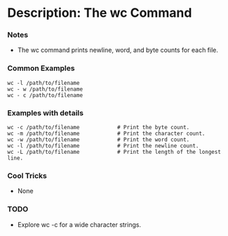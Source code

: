 # Description: The wc Command

### Notes
* The wc command prints newline, word, and byte counts for each file.

### Common Examples
```shell
wc -l /path/to/filename
wc - w /path/to/filename
wc - c /path/to/filename
```

### Examples with details
```shell
wc -c /path/to/filename            # Print the byte count.
wc -m /path/to/filename            # Print the character count.
wc -w /path/to/filename            # Print the word count.
wc -l /path/to/filename            # Print the newline count.
wc -L /path/to/filename            # Print the length of the longest line.
```

### Cool Tricks
* None

### TODO
* Explore wc -c for a wide character strings.
